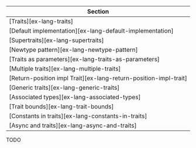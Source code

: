 | Section |
|--------|
| [Traits][ex-lang-traits] |
| [Default implementation][ex-lang-default-implementation] |
| [Supertraits][ex-lang-supertraits] |
| [Newtype pattern][ex-lang-newtype-pattern] |
| [Traits as parameters][ex-lang-traits-as-parameters] |
| [Multiple traits][ex-lang-multiple-traits] |
| [Return-position impl Trait][ex-lang-return-position-impl-trait] |
| [Generic traits][ex-lang-generic-traits] |
| [Associated types][ex-lang-associated-types] |
| [Trait bounds][ex-lang-trait-bounds] |
| [Constants in traits][ex-lang-constants-in-traits] |
| [Async and traits][ex-lang-async-and-traits] |

<div class="hidden">
TODO
</div>
